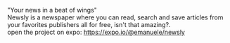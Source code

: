 "Your news in a beat of wings"<br/>
Newsly is a newspaper where you can read, search and save articles from your favorites publishers all for free, isn't that amazing?.<br/>
open the project on expo: https://expo.io/@emanuele/newsly

